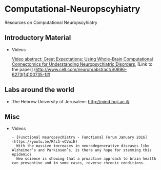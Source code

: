 # Computational-Neuropscyhiatry
Resources on Computational Neuropscyhiatry


Introductory Material
--------------------

  * Videos

    [Video abstract: Great Expectations: Using Whole-Brain Computational Connectomics for Understanding Neuropsychiatric Disorders](https://youtu.be/zQEwZRY1Nds),
    [Link to the paper] (http://www.cell.com/neuron/abstract/S0896-6273(14)00735-1#)

Labs around the world
--------------------

* The Hebrew University of Jerusalem: http://mind.huji.ac.il/


Misc
----

  * Videos

        - [Functional Neuropsychiatry - Functional Forum January 2016](https://youtu.be/R4c1-vCVwiE)
          With the massive increases in neurodegenerative diseases like Alzheimer’s and Parkinson’s, is there any hope for stemming this epidemic?
          New science is showing that a proactive approach to brain health can preventive and in some cases, reverse chronic conditions.


